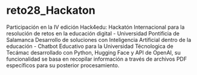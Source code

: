 # reto28_Hackaton
Participación en la IV edición Hack4edu: Hackatón Internacional para la resolución de retos en la educación digital - Universidad Pontificia de Salamanca
Desarrollo de soluciones con Inteligencia Artificial dentro de la educación - Chatbot Educativo para la Universidad Técnologica de Tecámac desarrollado con Python, Hugging Face y API de OpenAI, su funcionalidad se basa en recopilar información a través de archivos PDF específicos para su posterior procesamiento.
